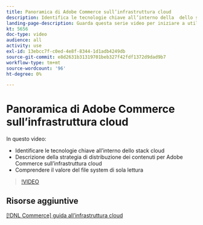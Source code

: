 ```yaml
---
title: Panoramica di Adobe Commerce sull’infrastruttura cloud
description: Identifica le tecnologie chiave all’interno della ​ dello stack cloud. Descrivi la strategia di distribuzione dei contenuti per Adobe Commerce. Comprendere il valore del file system di sola lettura.
landing-page-description: Guarda questa serie video per iniziare a utilizzare l’infrastruttura cloud utilizzata per la distribuzione e la gestione di Adobe Commerce.
kt: 5656
doc-type: video
audience: all
activity: use
exl-id: 13ebcc7f-c0ed-4e8f-8344-1d1adb4249db
source-git-commit: e8d2631b31319701beb327f42fdf1372d9dad9b7
workflow-type: tm+mt
source-wordcount: '96'
ht-degree: 0%

---
```


# Panoramica di Adobe Commerce sull’infrastruttura cloud

In questo video:

- Identificare le tecnologie chiave all’interno dello stack cloud &#x200B;
- Descrizione della strategia di distribuzione dei contenuti per Adobe Commerce sull’infrastruttura cloud
- Comprendere il valore del file system di sola lettura

>[!VIDEO](https://video.tv.adobe.com/v/35298?quality=12&learn=on)

## Risorse aggiuntive

[[!DNL Commerce] guida all’infrastruttura cloud](https://experienceleague.adobe.com/docs/commerce-cloud-service/user-guide/overview.html)
